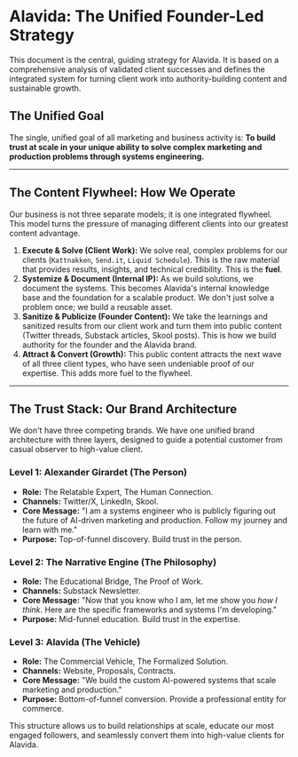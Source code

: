 # Alavida: The Unified Founder-Led Strategy

This document is the central, guiding strategy for Alavida. It is based on a comprehensive analysis of validated client successes and defines the integrated system for turning client work into authority-building content and sustainable growth.

## The Unified Goal

The single, unified goal of all marketing and business activity is: **To build trust at scale in your unique ability to solve complex marketing and production problems through systems engineering.**

---

## The Content Flywheel: How We Operate

Our business is not three separate models; it is one integrated flywheel. This model turns the pressure of managing different clients into our greatest content advantage.

1.  **Execute & Solve (Client Work):** We solve real, complex problems for our clients (`Kattnakken`, `Send.it`, `Liquid Schedule`). This is the raw material that provides results, insights, and technical credibility. This is the **fuel**.
2.  **Systemize & Document (Internal IP):** As we build solutions, we document the systems. This becomes Alavida's internal knowledge base and the foundation for a scalable product. We don't just solve a problem once; we build a reusable asset.
3.  **Sanitize & Publicize (Founder Content):** We take the learnings and sanitized results from our client work and turn them into public content (Twitter threads, Substack articles, Skool posts). This is how we build authority for the founder and the Alavida brand.
4.  **Attract & Convert (Growth):** This public content attracts the next wave of all three client types, who have seen undeniable proof of our expertise. This adds more fuel to the flywheel.

---

## The Trust Stack: Our Brand Architecture

We don't have three competing brands. We have one unified brand architecture with three layers, designed to guide a potential customer from casual observer to high-value client.

### Level 1: Alexander Girardet (The Person)
*   **Role:** The Relatable Expert, The Human Connection.
*   **Channels:** Twitter/X, LinkedIn, Skool.
*   **Core Message:** "I am a systems engineer who is publicly figuring out the future of AI-driven marketing and production. Follow my journey and learn with me."
*   **Purpose:** Top-of-funnel discovery. Build trust in the person.

### Level 2: The Narrative Engine (The Philosophy)
*   **Role:** The Educational Bridge, The Proof of Work.
*   **Channels:** Substack Newsletter.
*   **Core Message:** "Now that you know who I am, let me show you *how I think*. Here are the specific frameworks and systems I'm developing."
*   **Purpose:** Mid-funnel education. Build trust in the expertise.

### Level 3: Alavida (The Vehicle)
*   **Role:** The Commercial Vehicle, The Formalized Solution.
*   **Channels:** Website, Proposals, Contracts.
*   **Core Message:** "We build the custom AI-powered systems that scale marketing and production."
*   **Purpose:** Bottom-of-funnel conversion. Provide a professional entity for commerce.

This structure allows us to build relationships at scale, educate our most engaged followers, and seamlessly convert them into high-value clients for Alavida. 